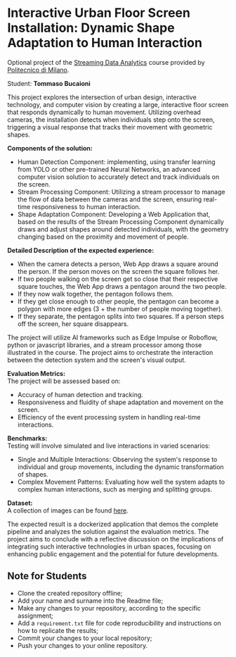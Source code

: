 # Interactive Urban Floor Screen Installation: Dynamic Shape Adaptation to Human Interaction

Optional project of the [Streaming Data Analytics](http://emanueledellavalle.org/teaching/streaming-data-analytics-2023-24/) course provided by [Politecnico di Milano](https://www11.ceda.polimi.it/schedaincarico/schedaincarico/controller/scheda_pubblica/SchedaPublic.do?&evn_default=evento&c_classe=811164&polij_device_category=DESKTOP&__pj0=0&__pj1=d563c55e73c3035baf5b0bab2dda086b).

Student: **Tommaso Bucaioni**

This project explores the intersection of urban design, interactive technology, and computer vision by creating a large, interactive floor screen that responds dynamically to human movement. Utilizing overhead cameras, the installation detects when individuals step onto the screen, triggering a visual response that tracks their movement with geometric shapes.

**Components of the solution:**
- Human Detection Component: implementing, using transfer learning from YOLO or other pre-trained Neural Networks, an advanced computer vision solution to accurately detect and track individuals on the screen.
- Stream Processing Component: Utilizing a stream processor to manage the flow of data between the cameras and the screen, ensuring real-time responsiveness to human interaction.
- Shape Adaptation Component: Developing a Web Application that, based on the results of the Stream Processing Component dynamically draws and adjust shapes around detected individuals, with the geometry changing based on the proximity and movement of people.

**Detailed Description of the expected experience:**
- When the camera detects a person, Web App draws a square around the person. If the person moves on the screen the square follows her. 
- If two people walking on the screen get so close that their respective square touches, the Web App draws a pentagon around the two people.
- If they now walk together, the pentagon follows them. 
- If they get close enough to other people, the pentagon can become a polygon with more edges (3 + the number of people moving together). 
- If they separate, the pentagon splits into two squares. If a person steps off the screen, her square disappears.

The project will utilize AI frameworks such as Edge Impulse or Roboflow, python or javascript libraries, and a stream processor among those illustrated in the course. The project aims to orchestrate the interaction between the detection system and the screen's visual output.

**Evaluation Metrics:** \
The project will be assessed based on:
- Accuracy of human detection and tracking.
- Responsiveness and fluidity of shape adaptation and movement on the screen.
- Efficiency of the event processing system in handling real-time interactions.

**Benchmarks:** \
Testing will involve simulated and live interactions in varied scenarios:
- Single and Multiple Interactions: Observing the system's response to individual and group movements, including the dynamic transformation of shapes.
- Complex Movement Patterns: Evaluating how well the system adapts to complex human interactions, such as merging and splitting groups.

**Dataset:** \
A collection of images can be found [here](https://studio.edgeimpulse.com/public/357387/live).

The expected result is a dockerized application that demos the complete pipeline and analyzes the solution against the evaluation metrics. The project aims to conclude with a reflective discussion on the implications of integrating such interactive technologies in urban spaces, focusing on enhancing public engagement and the potential for future developments.


## Note for Students

* Clone the created repository offline;
* Add your name and surname into the Readme file;
* Make any changes to your repository, according to the specific assignment;
* Add a `requirement.txt` file for code reproducibility and instructions on how to replicate the results;
* Commit your changes to your local repository;
* Push your changes to your online repository.
